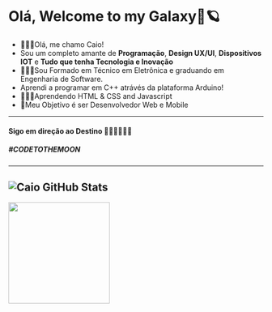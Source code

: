 # Olá, Welcome to my Galaxy🚀🪐
- 🙋🏻‍♂️Olá, me chamo Caio!
- Sou um completo amante de <strong>Programação</strong>, <strong>Design UX/UI</strong>, <strong>Dispositivos IOT</strong> e <strong>Tudo que tenha Tecnologia e Inovação</strong>
- 👨🏻‍💻Sou Formado em Técnico em Eletrônica e graduando em Engenharia de Software.<br>
- Aprendi a programar em C++ atrávés da plataforma Arduino!<br>
- 👨🏻‍🚀Aprendendo HTML & CSS and Javascript
- 🎯Meu Objetivo é ser Desenvolvedor Web e Mobile</strong><br>

---
  #### Sigo em direção ao Destino 👨🏻‍🚀🚀🚩🌑
  ##### #CODETOTHEMOON
---
![Caio GitHub Stats](https://github-readme-stats.vercel.app/api?username=caioaugust&theme=material-palenight&show_icons=true)
---
<img src="https://media2.giphy.com/media/PmYFV3urYHA7y35cRQ/giphy.gif?cid=ecf05e47f00um43yrxhrujjawp596nupz22wwiec1wxyikvf&rid=giphy.gif&ct=g" width="200" height="200" />
</div>

